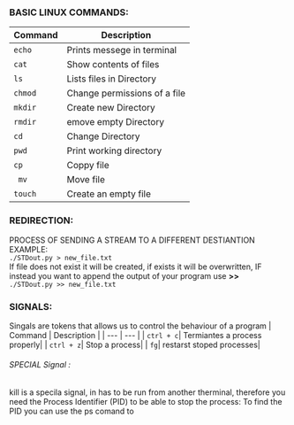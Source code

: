 ### BASIC LINUX COMMANDS:

| Command | Description |
| --- | --- |
| ` echo ` | Prints messege in terminal|
| `cat `   | Show contents of files|
| `ls  `   | Lists files in Directory|
| ` chmod  ` | Change permissions of a file |
| `mkdir`   | Create new Directory|
| `rmdir `   | emove empty Directory|
| `cd `   | Change Directory|
| `pwd   `   | Print working directory|
| ` cp   ` | Coppy file |
| ` mv`   | Move file|
| `touch `   | Create an empty file|

### REDIRECTION:  
PROCESS OF SENDING A STREAM TO A DIFFERENT DESTIANTION  <br>
EXAMPLE: <br>
`./STDout.py > new_file.txt` <br>
If file does not exist it will be created, if exists it will be overwritten, 
IF instead you want to append the output of your program use **>>** <br>
`./STDout.py >> new_file.txt`

### SIGNALS:
Singals are tokens that allows us to control the behaviour of a program
| Command | Description |
| --- | --- |
| `ctrl + c`| Termiantes a process properly|
| `ctrl + z`| Stop a process|
| `fg`| restarst stoped processes|
  
###### SPECIAL Signal :
kill is a specila signal, in has to be run from another therminal, therefore
you need the Process Identifier (PID) to be able to stop the process:
To find the PID you can use the ps comand to 
